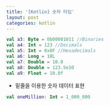 ```yaml
---
title: '[Kotlin] 숫자 타입'
layout: post
categories: kotlin
---
```


```kotlin
val a3: Byte = 0b00001011 //Binaries
val a4: Int = 123 //Decimals
val a5: Int = 0x0F //Hexadecimals
val a6: Long = 10L 
val a7: Double = 10.0
val a8: Double = 123.5e10
val a9: Float = 10.0f
```

- 밑줄을 이용한 숫자 데이터 표현

```kotlin
val oneMillion: Int = 1_000_000
```